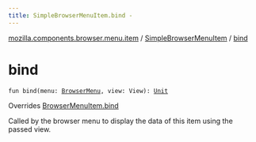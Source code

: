 ```yaml
---
title: SimpleBrowserMenuItem.bind - 
---
```


[mozilla.components.browser.menu.item](../index.html) / [SimpleBrowserMenuItem](index.html) / [bind](./bind.html)

# bind

`fun bind(menu: `[`BrowserMenu`](../../mozilla.components.browser.menu/-browser-menu/index.html)`, view: View): `[`Unit`](https://kotlinlang.org/api/latest/jvm/stdlib/kotlin/-unit/index.html)

Overrides [BrowserMenuItem.bind](../../mozilla.components.browser.menu/-browser-menu-item/bind.html)

Called by the browser menu to display the data of this item using the passed view.


